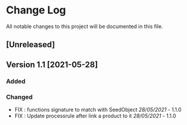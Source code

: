# Change Log
All notable changes to this project will be documented in this file.

## [Unreleased]

## Version 1.1 [2021-05-28]

### Added

### Changed

- FIX : functions signature to match with SeedObject *28/05/2021* - 1.1.0
- FIX : Update processrule after link a product to it *28/05/2021* - 1.1.0
